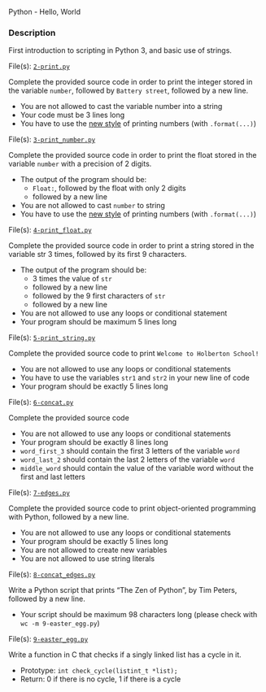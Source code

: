Python - Hello, World

### Description
First introduction to scripting in Python 3, and basic use of strings.

File(s): [`2-print.py`](./2-print.py)

Complete the provided source code in order to print the integer stored in the variable `number`, followed by `Battery street`, followed by a new line.
* You are not allowed to cast the variable number into a string
* Your code must be 3 lines long
* You have to use the [new style](https://pyformat.info/#number) of printing numbers (with `.format(...)`)

File(s): [`3-print_number.py`](./3-print_number.py)

Complete the provided source code in order to print the float stored in the variable `number` with a precision of 2 digits.
* The output of the program should be:
    * `Float:`, followed by the float with only 2 digits
    * followed by a new line
* You are not allowed to cast `number` to string
* You have to use the [new style](https://pyformat.info/#number) of printing numbers (with `.format(...)`)

File(s): [`4-print_float.py`](./4-print_float.py)

Complete the provided source code in order to print a string stored in the variable str 3 times, followed by its first 9 characters.
* The output of the program should be:
    * 3 times the value of `str`
    * followed by a new line
    * followed by the 9 first characters of `str`
    * followed by a new line
* You are not allowed to use any loops or conditional statement
* Your program should be maximum 5 lines long

File(s): [`5-print_string.py`](./5-print_string.py)

Complete the provided source code to print `Welcome to Holberton School!`
* You are not allowed to use any loops or conditional statements
* You have to use the variables `str1` and `str2` in your new line of code
* Your program should be exactly 5 lines long

File(s): [`6-concat.py`](./6-concat.py)

Complete the provided source code
* You are not allowed to use any loops or conditional statements
* Your program should be exactly 8 lines long
* `word_first_3` should contain the first 3 letters of the variable `word`
* `word_last_2` should contain the last 2 letters of the variable `word`
* `middle_word` should contain the value of the variable word without the first and last letters

File(s): [`7-edges.py`](./7-edges.py)

Complete the provided source code to print object-oriented programming with Python, followed by a new line.
* You are not allowed to use any loops or conditional statements
* Your program should be exactly 5 lines long
* You are not allowed to create new variables
* You are not allowed to use string literals

File(s): [`8-concat_edges.py`](./8-concat_edges.py)

Write a Python script that prints “The Zen of Python”, by Tim Peters, followed by a new line.
* Your script should be maximum 98 characters long (please check with `wc -m 9-easter_egg.py`)

File(s): [`9-easter_egg.py`](./9-easter_egg.py)

Write a function in C that checks if a singly linked list has a cycle in it.
* Prototype: `int check_cycle(listint_t *list);`
* Return: 0 if there is no cycle, 1 if there is a cycle
